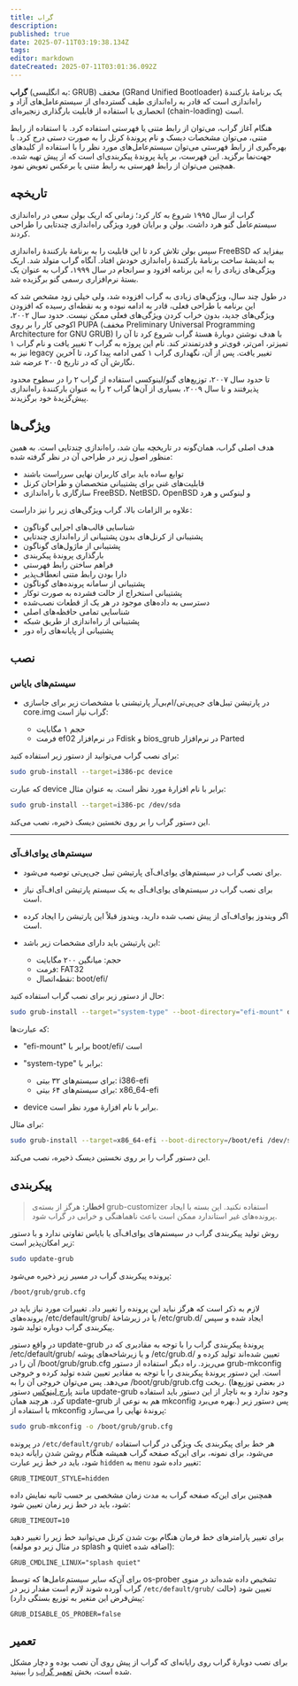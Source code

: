 ```yaml
---
title: گراب
description: 
published: true
date: 2025-07-11T03:19:38.134Z
tags: 
editor: markdown
dateCreated: 2025-07-11T03:01:36.092Z
---
```


**گراب** (به انگلیسی: GRUB) مخفف (GRand Unified Bootloader) یک برنامهٔ بارکنندهٔ راه‌اندازی است که قادر به راه‌اندازی طیف گسترده‌ای از سیستم‌عامل‌های آزاد و انحصاری با استفاده از قابلیت بارگذاری زنجیره‌ای (chain-loading) است.

هنگام آغاز گراب، می‌توان از رابط متنی یا فهرستی استفاده کرد. با استفاده از رابط متنی، می‌توان مشخصات دیسک و نام پروندهٔ کرنل را به صورت دستی درج کرد. با بهره‌گیری از رابط فهرستی می‌توان سیستم‌عامل‌های مورد نظر را با استفاده از کلیدهای جهت‌نما برگزید. این فهرست، بر پایهٔ پروندهٔ پیکربندی‌ای است که از پیش تهیه شده. همچنین می‌توان از رابط فهرستی به رابط متنی یا برعکس تعویض نمود.

## تاریخچه

گراب از سال ۱۹۹۵ شروع به کار کرد؛ زمانی که اریک بولن سعی در راه‌اندازی سیستم‌عامل گنو هرد داشت. بولن و برایان فورد ویژگی راه‌اندازی چندتایی را طراحی کردند.

سپس بولن تلاش کرد تا این قابلیت را به برنامهٔ بارکنندهٔ راه‌اندازی FreeBSD بیفزاید که به اندیشهٔ ساخت برنامهٔ بارکنندهٔ راه‌اندازی خودش افتاد. آنگاه گراب متولد شد. اریک ویژگی‌های زیادی را به این برنامه افزود و سرانجام در سال ۱۹۹۹، گراب به عنوان یک بستهٔ نرم‌افزاری رسمی گنو برگزیده شد.

در طول چند سال، ویژگی‌های زیادی به گراب افزوده شد، ولی خیلی زود مشخص شد که این برنامه با طراحی فعلی، قادر به ادامه نبوده و به نقطه‌ای رسیده که افزودن ویژگی‌های جدید، بدون خراب کردن ویژگی‌های فعلی ممکن نیست. حدود سال ۲۰۰۲، اکوجی کار را بر روی PUPA (مخفف Preliminary Universal Programming Architecture for GNU GRUB) با هدف نوشتن دوبارهٔ هستهٔ گراب شروع کرد تا آن را تمیزتر، امن‌تر، قوی‌تر و قدرتمندتر کند. نام این پروژه به گراب ۲ تغییر یافت و نام گراب ۱ نیز به legacy تغییر یافت. پس از آن، نگهداری گراب ۱ کمی ادامه پیدا کرد، تا آخرین نگارش آن که در تاریخ ۲۰۰۵ عرضه شد.

تا حدود سال ۲۰۰۷، توزیع‌های گنو/لینوکسی استفاده از گراب ۲ را در سطوح محدود پذیرفتند و تا سال ۲۰۰۹، بسیاری از آن‌ها گراب ۲ را به عنوان بارکنندهٔ راه‌اندازی پیش‌گزیدهٔ خود برگزیدند.

## ویژگی‌ها

هدف اصلی گراب، همان‌گونه در تاریخچه بیان شد، راه‌اندازی چندتایی است. به همین منظور اصول زیر در طراحی آن در نظر گرفته شده:

* توابع ساده باید برای کاربران نهایی سرراست باشند
* قابلیت‌های غنی برای پشتیبانی متخصصان و طراحان کرنل
* سازگاری با راه‌اندازی FreeBSD، NetBSD، OpenBSD و لینوکس و هرد

علاوه بر الزامات بالا، گراب ویژگی‌های زیر را نیز داراست:

* شناسایی قالب‌های اجرایی گوناگون
* پشتیبانی از کرنل‌های بدون پشتیبانی از راه‌اندازی چندتایی
* پشتیبانی از ماژول‌های گوناگون
* بارگذاری پروندهٔ پیکربندی
* فراهم ساختن رابط فهرستی
* دارا بودن رابط متنی انعطاف‌پذیر
* پشتیبانی از سامانه پرونده‌های گوناگون
* پشتیبانی استخراج از حالت فشرده به صورت توکار
* دسترسی به داده‌های موجود در هر یک از قطعات نصب‌شده
* شناسایی تمامی حافظه‌های اصلی
* پشتیبانی از راه‌اندازی از طریق شبکه
* پشتیبانی از پایانه‌های راه دور

## نصب

### سیستم‌های بایاس

* در پارتیشن تیبل‌های جی‌پی‌تی/ام‌بی‌آر پارتیشنی با مشخصات زیر برای جاسازی core.img گراب نیاز است:

  * حجم ۱ مگابایت
  * فرمت ef02 در نرم‌افزار Fdisk و bios\_grub در نرم‌افزار Parted

برای نصب گراب می‌توانید از دستور زیر استفاده کنید:

```bash
sudo grub-install --target=i386-pc device
```

که عبارت device برابر با نام افزارهٔ مورد نظر است. به عنوان مثال:

```bash
sudo grub-install --target=i386-pc /dev/sda
```

این دستور گراب را بر روی نخستین دیسک ذخیره، نصب می‌کند.

---

### سیستم‌های یو‌ای‌اف‌آی

* برای نصب گراب در سیستم‌های یو‌ای‌اف‌آی پارتیشن تیبل جی‌پی‌تی توصیه می‌شود.
* برای نصب گراب در سیستم‌های یو‌ای‌اف‌آی به یک سیستم پارتیشن ای‌اف‌آی نیاز است.
* اگر ویندوز یو‌ای‌اف‌آی از پیش نصب شده دارید، ویندوز قبلاً این پارتیشن را ایجاد کرده است.
* این پارتیشن باید دارای مشخصات زیر باشد:

  * حجم: میانگین ۲۰۰ مگابایت
  * فرمت: FAT32
  * نقطه‌اتصال: boot/efi/

حال از دستور زیر برای نصب گراب استفاده کنید:

```bash
sudo grub-install --target="system-type" --boot-directory="efi-mount" device
```

که عبارت‌ها:

* "efi-mount" برابر با boot/efi/ است
* "system-type" برابر با:

  * برای سیستم‌های ۳۲ بیتی: i386-efi
  * برای سیستم‌های ۶۴ بیتی: x86\_64-efi
* device برابر با نام افزارهٔ مورد نظر است.

برای مثال:

```bash
sudo grub-install --target=x86_64-efi --boot-directory=/boot/efi /dev/sda
```

این دستور گراب را بر روی نخستین دیسک ذخیره، نصب می‌کند.

## پیکربندی

> **اخطار:** هرگز از بسته‌ی grub-customizer استفاده نکنید. این بسته با ایجاد پرونده‌های غیر استاندارد ممکن است باعث ناهماهنگی و خرابی در گراب شود.

روش تولید پیکربندی گراب در سیستم‌های یو‌ای‌اف‌آی یا بایاس تفاوتی ندارد و با دستور زیر امکان‌پذیر است:

```bash
sudo update-grub
```

پرونده پیکربندی گراب در مسیر زیر ذخیره می‌شود:

```
/boot/grub/grub.cfg
```

لازم به ذکر است که هرگز نباید این پرونده را تغییر داد. تغییرات مورد نیاز باید در پرونده‌های /etc/default/grub/ یا در زیرشاخهٔ /etc/grub.d/ ایجاد شده و سپس پیکربندی گراب دوباره تولید شود.

در واقع دستور update-grub پروندهٔ پیکربندی گراب را با توجه به مقادیری که در /etc/default/grub/ و یا زیرشاخه‌های پوشه /etc/grub.d/ تعیین شده‌اند تولید کرده و آن را در /boot/grub/grub.cfg می‌ریزد.
راه دیگر استفاده از دستور grub-mkconfig است. این دستور پروندهٔ پیکربندی را با توجه به مقادیر تعیین شده تولید کرده و خروجی می‌دهد. پس می‌توان خروجی آن را به /boot/grub/grub.cfg ریخت. (در بعضی توزیع‌ها مانند [پارچ لینوکس](/fa/parch-linux) دستور update-grub وجود ندارد و به ناچار از این دستور باید استفاده کرد. هرچند همان update-grub هم به نوعی از mkconfig بهره می‌برد.)
پس دستور زیر با استفاده از mkconfig پروندهٔ نهایی را می‌سازد:

```bash
sudo grub-mkconfig -o /boot/grub/grub.cfg
```

در پرونده `/etc/default/grub/` هر خط برای پیکربندی یک ویژگی در گراب استفاده می‌شود، برای نمونه، برای این‌که صفحه گراب همیشه هنگام روشن شدن رایانه دیده شود، باید در خط زیر عبارت `hidden` به `menu` تغییر داده شود:

```
GRUB_TIMEOUT_STYLE=hidden
```

همچنین برای این‌که صفحه گراب به مدت زمان مشخصی بر حسب ثانیه نمایش داده شود، باید در خط زیر زمان تعیین شود:

```
GRUB_TIMEOUT=10
```

برای تغییر پارامترهای خط فرمان هنگام بوت شدن کرنل می‌توانید خط زیر را تغییر دهید (در مثال زیر دو مولفه splash و quiet اضافه شده):

```
GRUB_CMDLINE_LINUX="splash quiet"
```

برای آن‌که سایر سیستم‌عامل‌ها که توسط os-prober تشخیص داده شده‌اند در منوی گراب آورده شوند لازم است مقدار زیر در `/etc/default/grub/` تعیین شود (حالت پیش‌فرض این متغیر به توزیع بستگی دارد):

```
GRUB_DISABLE_OS_PROBER=false
```

## تعمیر

برای نصب دوبارهٔ گراب روی رایانه‌ای که گراب از پیش روی آن نصب بوده و دچار مشکل شده است، بخش [تعمیر گراب](/fa/grub-repair) را ببینید.

